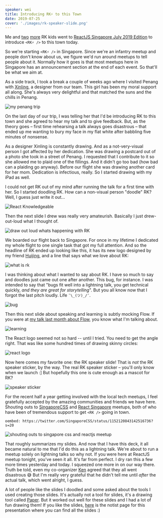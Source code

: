 ```yaml
---
speaker: wei
title: Introducing RK⚡️ to this Town
date: 2019-07-25
cover: './images/rk-speaker-slide.png'
---
```


Me and [two](https://twitter.com/yishusee/) [more](https://twitter.com/kenleesm) RK kids went to [ReactJS Singapore July 2019 Edition](https://www.meetup.com/React-Singapore/events/260564102) to introduce `<RK⚡️ />` to this town today.

<!-- excerpt ends -->

So we're starting `<RK⚡️ />` in Singapore. Since we're an infantry meetup and people don't know about us, we figure we'd run around meetups to tell people about it. Normally how it goes is that most meetups here in Singapore has an announcement section at the end of each event. So that'll be what we aim at.

As a side track, I took a break a couple of weeks ago where I visited Penang with [Xinling](https://twitter.com/yosriady), a designer from our team. This girl has been my moral support all along. She's always very delightful and that matched the suns and the chills in Penang.

![my penang trip](./images/penang.jpg)

On the last day of our trip, I was telling her that I'd be introducing RK to this town and she agreed to hear my talk and to give feedback. But, as the theory goes – first time rehearsing a talk always goes disastrous – that ended up me wanting to bury my face in my flat white after babbling five minutes of nonsense.

As a designer Xinling is constantly drawing. And as a not-very-visual person I got affected by her dedication. She was drawing a postcard out of a photo she took in a street of Penang. I requested that I contribute to it so she allowed me to plaid one of the fillings. And it didn't go too bad (how bad can a plaiding go anyway). Before our flight she was drawing another card for her mom. Dedication is infectious, really. So I started drawing with my iPad as well.

I could not get RK out of my mind after running the talk for a first time with her. So I started doodling RK. How can a non-visual person "doodle" RK? Well, I guess just write it out...

![React Knowledgeable](./images/rk.png)

Then the next slide I drew was really very amateurish. Basically I just drew-out-loud what I thought of.

![draw out loud whats happening with RK](./images/rk-draw-out-loud.png)

We boarded our flight back to Singapore. For once in my lifetime I dedicated my whole flight to one single task that got my full attention. And so the headline of RK ended up looking like this, it has its new logo designed by my friend [Huijing](https://twitter.com/hj_chen), and a line that says what we love about RK:

![what is rk](./images/rk-what-is.png)

I was thinking about what I wanted to say about RK. I have so much to say and doodles just came out one after another. This bug, for instance. I was intended to say that "bugs fit well into a lightning talk, you get technical quickly, _and they are great for storytelling_". But you all know now that I forgot the last pitch loudly. Life `¯\_(ツ)_/¯`.

![bug](./images/rk-bug.png)

Then this next slide about speaking and learning is subtly mocking Flow. If you were at [my talk last month about Flow](https://uuei.io/talks/flow-be-happy/), you know what I'm talking about.

![learning](./images/rk-learning.png)


The React logo seemed not so hard -- until I tried. You need to get the angle right. That was like some hundred times of drawing skinny circles:

![react logo](./images/rk-react.png)

Now here comes my favorite one: the RK speaker slide! That is _not_ the RK speaker sticker, by the way. The real RK speaker sticker – you'll only know when we launch :] But hopefully this one is cute enough as a mascot for RK? 

![speaker sticker](./images/rk-speaker-slide.png)

For the recent half a year getting involved with the local tech meetups, I feel gratefully accepted by the amazing communities and friends we have here. Shouting outs to [SingaporeCSS](https://singaporecss.github.io/) and [React Singapore](https://www.meetup.com/React-Singapore/) meetups, both of who have been of tremendous support to get `<RK />` going in town.

`oembed: https://twitter.com/SingaporeCSS/status/1152120843142516736?s=20`

![shouting outs to singapore css and reactjs meetup](./images/rk-shoutouts.png)

That roughly summarizes my slides. And now that I have this deck, it all became natural to me that I'd do this as a lightning talk. We're about to run a meetup solely on lightning talks so why not. If you were here at ReactJS meetup tonight, you've seen it all. It's far from perfect. I dry ran this a few more times yesterday and today. I squeezed one more in on our way there. Truth be told, even my co-organizer [Ken](https://twitter.com/kenleesm) agreed that they all went disastrous 😅 But I'm really very grateful that he didn't tell me until _after_ the actual talk, which went alright, I guess.

A lot of people like the slides I doodled and some asked about the tools I used creating those slides. It's actually not a tool for slides, it's a drawing tool called [Paper](https://www.fiftythree.com/). But it worked out well for these slides and I had a lot of fun drawing them! If you like the slides, [here](https://noti.st/wgao19/0zB2FW/introducing-react-knowledgeable) is the notist page for this presentation where you can find all the slides :)